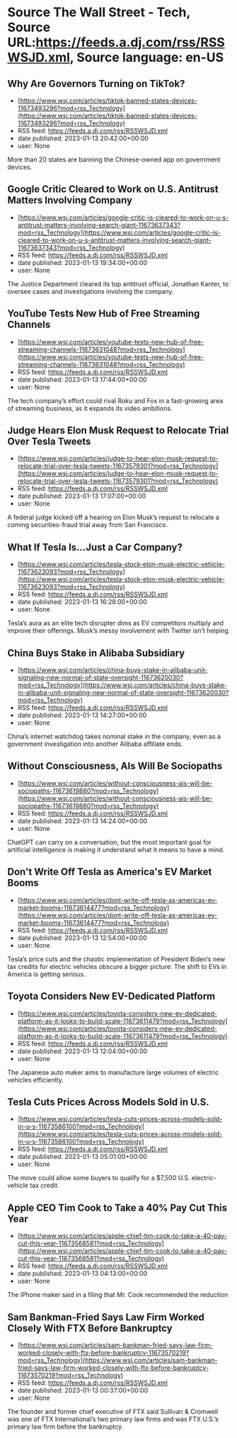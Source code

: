 # Source The Wall Street - Tech, Source URL:https://feeds.a.dj.com/rss/RSSWSJD.xml, Source language: en-US

## Why Are Governors Turning on TikTok?
 - [https://www.wsj.com/articles/tiktok-banned-states-devices-11673493296?mod=rss_Technology](https://www.wsj.com/articles/tiktok-banned-states-devices-11673493296?mod=rss_Technology)
 - RSS feed: https://feeds.a.dj.com/rss/RSSWSJD.xml
 - date published: 2023-01-13 20:42:00+00:00
 - user: None

More than 20 states are banning the Chinese-owned app on government devices.

## Google Critic Cleared to Work on U.S. Antitrust Matters Involving Company
 - [https://www.wsj.com/articles/google-critic-is-cleared-to-work-on-u-s-antitrust-matters-involving-search-giant-11673637343?mod=rss_Technology](https://www.wsj.com/articles/google-critic-is-cleared-to-work-on-u-s-antitrust-matters-involving-search-giant-11673637343?mod=rss_Technology)
 - RSS feed: https://feeds.a.dj.com/rss/RSSWSJD.xml
 - date published: 2023-01-13 19:34:00+00:00
 - user: None

The Justice Department cleared its top antitrust official, Jonathan Kanter, to oversee cases and investigations involving the company.

## YouTube Tests New Hub of Free Streaming Channels
 - [https://www.wsj.com/articles/youtube-tests-new-hub-of-free-streaming-channels-11673631048?mod=rss_Technology](https://www.wsj.com/articles/youtube-tests-new-hub-of-free-streaming-channels-11673631048?mod=rss_Technology)
 - RSS feed: https://feeds.a.dj.com/rss/RSSWSJD.xml
 - date published: 2023-01-13 17:44:00+00:00
 - user: None

The tech company’s effort could rival Roku and Fox in a fast-growing area of streaming business, as it expands its video ambitions.

## Judge Hears Elon Musk Request to Relocate Trial Over Tesla Tweets
 - [https://www.wsj.com/articles/judge-to-hear-elon-musk-request-to-relocate-trial-over-tesla-tweets-11673579301?mod=rss_Technology](https://www.wsj.com/articles/judge-to-hear-elon-musk-request-to-relocate-trial-over-tesla-tweets-11673579301?mod=rss_Technology)
 - RSS feed: https://feeds.a.dj.com/rss/RSSWSJD.xml
 - date published: 2023-01-13 17:07:00+00:00
 - user: None

A federal judge kicked off a hearing on Elon Musk’s request to relocate a coming securities-fraud trial away from San Francisco.

## What If Tesla Is…Just a Car Company?
 - [https://www.wsj.com/articles/tesla-stock-elon-musk-electric-vehicle-11673623093?mod=rss_Technology](https://www.wsj.com/articles/tesla-stock-elon-musk-electric-vehicle-11673623093?mod=rss_Technology)
 - RSS feed: https://feeds.a.dj.com/rss/RSSWSJD.xml
 - date published: 2023-01-13 16:28:00+00:00
 - user: None

Tesla’s aura as an elite tech disrupter dims as EV competitors multiply and improve their offerings. Musk’s messy involvement with Twitter isn’t helping.

## China Buys Stake in Alibaba Subsidiary
 - [https://www.wsj.com/articles/china-buys-stake-in-alibaba-unit-signaling-new-normal-of-state-oversight-11673620030?mod=rss_Technology](https://www.wsj.com/articles/china-buys-stake-in-alibaba-unit-signaling-new-normal-of-state-oversight-11673620030?mod=rss_Technology)
 - RSS feed: https://feeds.a.dj.com/rss/RSSWSJD.xml
 - date published: 2023-01-13 14:27:00+00:00
 - user: None

China’s internet watchdog takes nominal stake in the company, even as a government investigation into another Alibaba affiliate ends.

## Without Consciousness, AIs Will Be Sociopaths
 - [https://www.wsj.com/articles/without-consciousness-ais-will-be-sociopaths-11673619880?mod=rss_Technology](https://www.wsj.com/articles/without-consciousness-ais-will-be-sociopaths-11673619880?mod=rss_Technology)
 - RSS feed: https://feeds.a.dj.com/rss/RSSWSJD.xml
 - date published: 2023-01-13 14:24:00+00:00
 - user: None

ChatGPT can carry on a conversation, but the most important goal for artificial intelligence is making it understand what it means to have a mind.

## Don't Write Off Tesla as America's EV Market Booms
 - [https://www.wsj.com/articles/dont-write-off-tesla-as-americas-ev-market-booms-11673614477?mod=rss_Technology](https://www.wsj.com/articles/dont-write-off-tesla-as-americas-ev-market-booms-11673614477?mod=rss_Technology)
 - RSS feed: https://feeds.a.dj.com/rss/RSSWSJD.xml
 - date published: 2023-01-13 12:54:00+00:00
 - user: None

Tesla’s price cuts and the chaotic implementation of President Biden’s new tax credits for electric vehicles obscure a bigger picture: The shift to EVs in America is getting serious.

## Toyota Considers New EV-Dedicated Platform
 - [https://www.wsj.com/articles/toyota-considers-new-ev-dedicated-platform-as-it-looks-to-build-scale-11673611479?mod=rss_Technology](https://www.wsj.com/articles/toyota-considers-new-ev-dedicated-platform-as-it-looks-to-build-scale-11673611479?mod=rss_Technology)
 - RSS feed: https://feeds.a.dj.com/rss/RSSWSJD.xml
 - date published: 2023-01-13 12:04:00+00:00
 - user: None

The Japanese auto maker aims to manufacture large volumes of electric vehicles efficiently.

## Tesla Cuts Prices Across Models Sold in U.S.
 - [https://www.wsj.com/articles/tesla-cuts-prices-across-models-sold-in-u-s-11673586100?mod=rss_Technology](https://www.wsj.com/articles/tesla-cuts-prices-across-models-sold-in-u-s-11673586100?mod=rss_Technology)
 - RSS feed: https://feeds.a.dj.com/rss/RSSWSJD.xml
 - date published: 2023-01-13 05:01:00+00:00
 - user: None

The move could allow some buyers to qualify for a $7,500 U.S. electric-vehicle tax credit.

## Apple CEO Tim Cook to Take a 40% Pay Cut This Year
 - [https://www.wsj.com/articles/apple-chief-tim-cook-to-take-a-40-pay-cut-this-year-11673568581?mod=rss_Technology](https://www.wsj.com/articles/apple-chief-tim-cook-to-take-a-40-pay-cut-this-year-11673568581?mod=rss_Technology)
 - RSS feed: https://feeds.a.dj.com/rss/RSSWSJD.xml
 - date published: 2023-01-13 04:13:00+00:00
 - user: None

The iPhone maker said in a filing that Mr. Cook recommended the reduction

## Sam Bankman-Fried Says Law Firm Worked Closely With FTX Before Bankruptcy
 - [https://www.wsj.com/articles/sam-bankman-fried-says-law-firm-worked-closely-with-ftx-before-bankruptcy-11673570219?mod=rss_Technology](https://www.wsj.com/articles/sam-bankman-fried-says-law-firm-worked-closely-with-ftx-before-bankruptcy-11673570219?mod=rss_Technology)
 - RSS feed: https://feeds.a.dj.com/rss/RSSWSJD.xml
 - date published: 2023-01-13 00:37:00+00:00
 - user: None

The founder and former chief executive of FTX said Sullivan &amp; Cromwell was one of FTX International’s two primary law firms and was FTX U.S.’s primary law firm before the bankruptcy.
